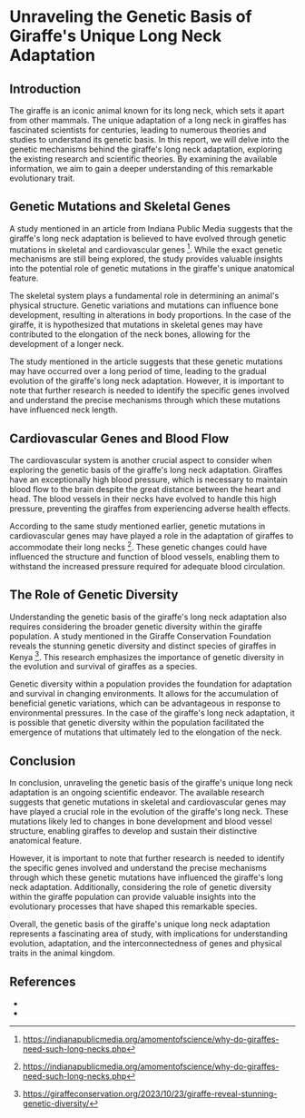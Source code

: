 # Unraveling the Genetic Basis of Giraffe's Unique Long Neck Adaptation

## Introduction

The giraffe is an iconic animal known for its long neck, which sets it apart from other mammals. The unique adaptation of a long neck in giraffes has fascinated scientists for centuries, leading to numerous theories and studies to understand its genetic basis. In this report, we will delve into the genetic mechanisms behind the giraffe's long neck adaptation, exploring the existing research and scientific theories. By examining the available information, we aim to gain a deeper understanding of this remarkable evolutionary trait.

## Genetic Mutations and Skeletal Genes

A study mentioned in an article from Indiana Public Media suggests that the giraffe's long neck adaptation is believed to have evolved through genetic mutations in skeletal and cardiovascular genes [^3^]. While the exact genetic mechanisms are still being explored, the study provides valuable insights into the potential role of genetic mutations in the giraffe's unique anatomical feature.

The skeletal system plays a fundamental role in determining an animal's physical structure. Genetic variations and mutations can influence bone development, resulting in alterations in body proportions. In the case of the giraffe, it is hypothesized that mutations in skeletal genes may have contributed to the elongation of the neck bones, allowing for the development of a longer neck.

The study mentioned in the article suggests that these genetic mutations may have occurred over a long period of time, leading to the gradual evolution of the giraffe's long neck adaptation. However, it is important to note that further research is needed to identify the specific genes involved and understand the precise mechanisms through which these mutations have influenced neck length.

## Cardiovascular Genes and Blood Flow

The cardiovascular system is another crucial aspect to consider when exploring the genetic basis of the giraffe's long neck adaptation. Giraffes have an exceptionally high blood pressure, which is necessary to maintain blood flow to the brain despite the great distance between the heart and head. The blood vessels in their necks have evolved to handle this high pressure, preventing the giraffes from experiencing adverse health effects.

According to the same study mentioned earlier, genetic mutations in cardiovascular genes may have played a role in the adaptation of giraffes to accommodate their long necks [^3^]. These genetic changes could have influenced the structure and function of blood vessels, enabling them to withstand the increased pressure required for adequate blood circulation.

## The Role of Genetic Diversity

Understanding the genetic basis of the giraffe's long neck adaptation also requires considering the broader genetic diversity within the giraffe population. A study mentioned in the Giraffe Conservation Foundation reveals the stunning genetic diversity and distinct species of giraffes in Kenya [^8^]. This research emphasizes the importance of genetic diversity in the evolution and survival of giraffes as a species.

Genetic diversity within a population provides the foundation for adaptation and survival in changing environments. It allows for the accumulation of beneficial genetic variations, which can be advantageous in response to environmental pressures. In the case of the giraffe's long neck adaptation, it is possible that genetic diversity within the population facilitated the emergence of mutations that ultimately led to the elongation of the neck.

## Conclusion

In conclusion, unraveling the genetic basis of the giraffe's unique long neck adaptation is an ongoing scientific endeavor. The available research suggests that genetic mutations in skeletal and cardiovascular genes may have played a crucial role in the evolution of the giraffe's long neck. These mutations likely led to changes in bone development and blood vessel structure, enabling giraffes to develop and sustain their distinctive anatomical feature.

However, it is important to note that further research is needed to identify the specific genes involved and understand the precise mechanisms through which these genetic mutations have influenced the giraffe's long neck adaptation. Additionally, considering the role of genetic diversity within the giraffe population can provide valuable insights into the evolutionary processes that have shaped this remarkable species.

Overall, the genetic basis of the giraffe's unique long neck adaptation represents a fascinating area of study, with implications for understanding evolution, adaptation, and the interconnectedness of genes and physical traits in the animal kingdom.

## References

- [^3^]: https://indianapublicmedia.org/amomentofscience/why-do-giraffes-need-such-long-necks.php
- [^8^]: https://giraffeconservation.org/2023/10/23/giraffe-reveal-stunning-genetic-diversity/